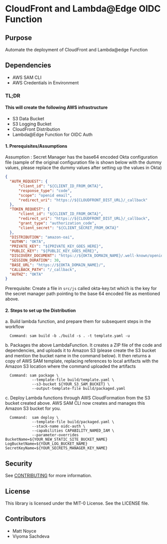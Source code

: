 # CloudFront and Lambda@Edge OIDC Function

## Purpose

Automate the deployment of CloudFront and Lambda@edge Function

## Dependencies

- AWS SAM CLI
- AWS Credentials in Environment

### TL;DR

#### This will create the following AWS infrastructure

- S3 Data Bucket
- S3 Logging Bucket
- CloudFront Distribution
- Lambda@Edge Function for OIDC Auth


#### 1. Prerequisites/Assumptions

  Assumption : Secret Manager has the base64 encoded Okta configuration file (sample of the original configuration file is shown below with the dummy values, please replace the dummy values after setting up the values in Okta)

  ```json
{
	"AUTH_REQUEST": {
		"client_id": "${CLIENT_ID_FROM_OKTA}",
		"response_type": "code",
		"scope": "openid email",
		"redirect_uri": "https://${CLOUDFRONT_DIST_URL}/_callback"
	},
	"TOKEN_REQUEST": {
		"client_id": "${CLIENT_ID_FROM_OKTA}",
		"redirect_uri": "https://${CLOUDFRONT_DIST_URL}/_callback",
		"grant_type": "authorization_code",
		"client_secret": "${CLIENT_SECRET_FROM_OKTA}"
	},
	"DISTRIBUTION": "amazon-oai",
	"AUTHN": "OKTA",
	"PRIVATE_KEY": "${PRIVATE_KEY_GOES_HERE}",
	"PUBLIC_KEY": "${PUBLIC_KEY_GOES_HERE}",
	"DISCOVERY_DOCUMENT": "https://${OKTA_DOMAIN_NAME}/.well-known/openid-configuration",
	"SESSION_DURATION": 30,
	"BASE_URL": "https://${OKTA_DOMAIN_NAME}/",
	"CALLBACK_PATH": "/_callback",
	"AUTHZ": "OKTA"
}
```

  Prerequisite: Create a file in `src/js` called okta-key.txt which is the key for the secret manager path pointing to the base 64 encoded file as mentioned above.

#### 2. Steps to set up the Distribution

  a. Build lambda function, and prepare them for subsequent steps in the workflow
  
      Command: sam build -b ./build -s . -t template.yaml -u

  b. Packages the above LambdaFunction. It creates a ZIP file of the code and dependencies, and uploads it to Amazon S3 (please create the S3 bucket and mention the bucket name in the command below). It then returns a copy of AWS SAM template, replacing references to local artifacts with the Amazon S3 location where the command uploaded the artifacts

      Command: sam package \
                --template-file build/template.yaml \
                --s3-bucket ${YOUR_S3_SAM_BUCKET} \
                --output-template-file build/packaged.yaml

  c. Deploy Lambda functions through AWS CloudFormation from the S3 bucket created above. AWS SAM CLI now creates and manages this Amazon S3 bucket for you.

      Command:  sam deploy \
                --template-file build/packaged.yaml \
                --stack-name oidc-auth \
                --capabilities CAPABILITY_NAMED_IAM \
				--parameter-overrides BucketName=${YOUR_NEW_STATIC_SITE_BUCKET_NAME} LogBucketName=${YOUR_LOG_BUCKET_NAME} SecretKeyName=${YOUR_SECRETS_MANAGER_KEY_NAME}

## Security

See [CONTRIBUTING](CONTRIBUTING.md#security-issue-notifications) for more information.

## License

This library is licensed under the MIT-0 License. See the LICENSE file.

## Contributors

- Matt Noyce
- Viyoma Sachdeva

